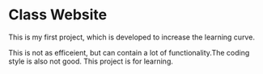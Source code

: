 # Class  Website

This is my first project, which is developed to increase the learning curve.

This is not as efficeient, but can contain a lot of functionality.The coding style is also not good. This project is for learning.

